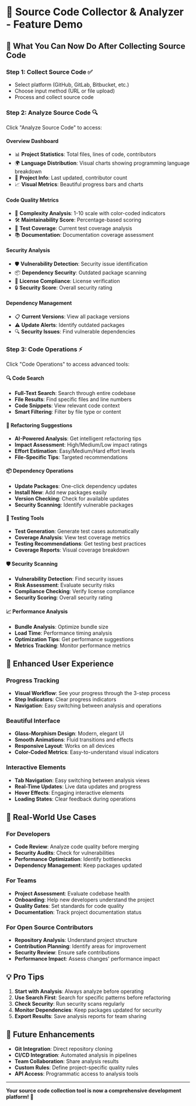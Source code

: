 # 🚀 Source Code Collector & Analyzer - Feature Demo

## 🎯 **What You Can Now Do After Collecting Source Code**

### **Step 1: Collect Source Code** ✅
- Select platform (GitHub, GitLab, Bitbucket, etc.)
- Choose input method (URL or file upload)
- Process and collect source code

### **Step 2: Analyze Source Code** 🔍
Click "Analyze Source Code" to access:

#### **Overview Dashboard**
- 📊 **Project Statistics**: Total files, lines of code, contributors
- 🌍 **Language Distribution**: Visual charts showing programming language breakdown
- 📅 **Project Info**: Last updated, contributor count
- 📈 **Visual Metrics**: Beautiful progress bars and charts

#### **Code Quality Metrics**
- 🎯 **Complexity Analysis**: 1-10 scale with color-coded indicators
- 🛠️ **Maintainability Score**: Percentage-based scoring
- 🧪 **Test Coverage**: Current test coverage analysis
- 📚 **Documentation**: Documentation coverage assessment

#### **Security Analysis**
- 🛡️ **Vulnerability Detection**: Security issue identification
- 📦 **Dependency Security**: Outdated package scanning
- 📜 **License Compliance**: License verification
- 🔒 **Security Score**: Overall security rating

#### **Dependency Management**
- 📋 **Current Versions**: View all package versions
- ⚠️ **Update Alerts**: Identify outdated packages
- 🔍 **Security Issues**: Find vulnerable dependencies

### **Step 3: Code Operations** ⚡
Click "Code Operations" to access advanced tools:

#### **🔍 Code Search**
- **Full-Text Search**: Search through entire codebase
- **File Results**: Find specific files and line numbers
- **Code Snippets**: View relevant code context
- **Smart Filtering**: Filter by file type or content

#### **🔧 Refactoring Suggestions**
- **AI-Powered Analysis**: Get intelligent refactoring tips
- **Impact Assessment**: High/Medium/Low impact ratings
- **Effort Estimation**: Easy/Medium/Hard effort levels
- **File-Specific Tips**: Targeted recommendations

#### **📦 Dependency Operations**
- **Update Packages**: One-click dependency updates
- **Install New**: Add new packages easily
- **Version Checking**: Check for available updates
- **Security Scanning**: Identify vulnerable packages

#### **🧪 Testing Tools**
- **Test Generation**: Generate test cases automatically
- **Coverage Analysis**: View test coverage metrics
- **Testing Recommendations**: Get testing best practices
- **Coverage Reports**: Visual coverage breakdown

#### **🛡️ Security Scanning**
- **Vulnerability Detection**: Find security issues
- **Risk Assessment**: Evaluate security risks
- **Compliance Checking**: Verify license compliance
- **Security Scoring**: Overall security rating

#### **📈 Performance Analysis**
- **Bundle Analysis**: Optimize bundle size
- **Load Time**: Performance timing analysis
- **Optimization Tips**: Get performance suggestions
- **Metrics Tracking**: Monitor performance metrics

## 🎨 **Enhanced User Experience**

### **Progress Tracking**
- **Visual Workflow**: See your progress through the 3-step process
- **Step Indicators**: Clear progress indicators
- **Navigation**: Easy switching between analysis and operations

### **Beautiful Interface**
- **Glass-Morphism Design**: Modern, elegant UI
- **Smooth Animations**: Fluid transitions and effects
- **Responsive Layout**: Works on all devices
- **Color-Coded Metrics**: Easy-to-understand visual indicators

### **Interactive Elements**
- **Tab Navigation**: Easy switching between analysis views
- **Real-Time Updates**: Live data updates and progress
- **Hover Effects**: Engaging interactive elements
- **Loading States**: Clear feedback during operations

## 🚀 **Real-World Use Cases**

### **For Developers**
- **Code Review**: Analyze code quality before merging
- **Security Audits**: Check for vulnerabilities
- **Performance Optimization**: Identify bottlenecks
- **Dependency Management**: Keep packages updated

### **For Teams**
- **Project Assessment**: Evaluate codebase health
- **Onboarding**: Help new developers understand the project
- **Quality Gates**: Set standards for code quality
- **Documentation**: Track project documentation status

### **For Open Source Contributors**
- **Repository Analysis**: Understand project structure
- **Contribution Planning**: Identify areas for improvement
- **Security Review**: Ensure safe contributions
- **Performance Impact**: Assess changes' performance impact

## 💡 **Pro Tips**

1. **Start with Analysis**: Always analyze before operating
2. **Use Search First**: Search for specific patterns before refactoring
3. **Check Security**: Run security scans regularly
4. **Monitor Dependencies**: Keep packages updated for security
5. **Export Results**: Save analysis reports for team sharing

## 🔮 **Future Enhancements**

- **Git Integration**: Direct repository cloning
- **CI/CD Integration**: Automated analysis in pipelines
- **Team Collaboration**: Share analysis results
- **Custom Rules**: Define project-specific quality rules
- **API Access**: Programmatic access to analysis tools

---

**Your source code collection tool is now a comprehensive development platform! 🎉**
